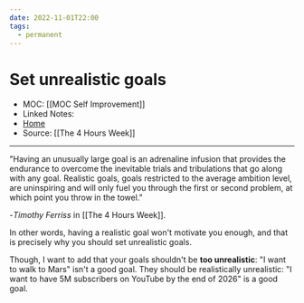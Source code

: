 ```yaml
---
date: 2022-11-01T22:00
tags:
  - permanent
---
```

# Set unrealistic goals
- MOC: [[MOC Self Improvement]]
- Linked Notes:
- [Home](https://misudashi.ga/)
- Source: [[The 4 Hours Week]]
---------- 
"Having an unusually large goal is an adrenaline infusion that provides the endurance to overcome the inevitable trials and tribulations that go along with any goal. Realistic goals, goals restricted to the average ambition level, are uninspiring and will only fuel you through the first or second problem, at which point you throw in the towel."

-*Timothy Ferriss* in [[The 4 Hours Week]].

In other words, having a realistic goal won't motivate you enough, and that is precisely why you should set unrealistic goals. 

Though, I want to add that your goals shouldn't be **too unrealistic**: "I want to walk to Mars" isn't a good goal. They should be realistically unrealistic: "I want to have 5M subscribers on YouTube by the end of 2026" is a good goal.
